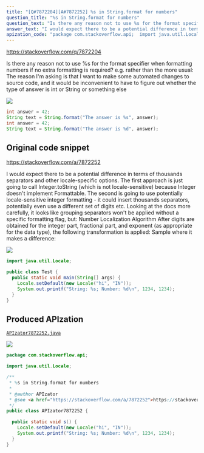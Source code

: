 ```yaml
---
title: "[Q#7872204][A#7872252] %s in String.format for numbers"
question_title: "%s in String.format for numbers"
question_text: "Is there any reason not to use %s for the format specifier when formatting numbers if no extra formatting is required? e.g. rather than the more usual: The reason I'm asking is that I want to make some automated changes to source code, and it would be inconvenient to have to figure out whether the type of answer is int or String or something else"
answer_text: "I would expect there to be a potential difference in terms of thousands separators and other locale-specific options. The first approach is just going to call Integer.toString (which is not locale-sensitive) because Integer doesn't implement Formattable. The second is going to use potentially locale-sensitive integer formatting - it could insert thousands separators, potentially even use a different set of digits etc. Looking at the docs more carefully, it looks like grouping separators won't be applied without a specific formatting flag, but: Number Localization Algorithm After digits are obtained for the integer part, fractional part, and exponent (as appropriate for the data type), the following transformation is applied: Sample where it makes a difference:"
apization_code: "package com.stackoverflow.api;  import java.util.Locale;  /**  * %s in String.format for numbers  *  * @author APIzator  * @see <a href=\"https://stackoverflow.com/a/7872252\">https://stackoverflow.com/a/7872252</a>  */ public class APIzator7872252 {    public static void s() {     Locale.setDefault(new Locale(\"hi\", \"IN\"));     System.out.printf(\"String: %s; Number: %d\\n\", 1234, 1234);   } }"
---
```


https://stackoverflow.com/q/7872204

Is there any reason not to use %s for the format specifier when formatting numbers if no extra formatting is required?
e.g.
rather than the more usual:
The reason I&#x27;m asking is that I want to make some automated changes to source code, and it would be inconvenient to have to figure out whether the type of answer is int or String or something else


<div class="code-logo"><img src="/stackoverflow.png" /></div>

```java
int answer = 42;
String text = String.format("The answer is %s", answer);
int answer = 42;
String text = String.format("The answer is %d", answer);
```


## Original code snippet

https://stackoverflow.com/a/7872252

I would expect there to be a potential difference in terms of thousands separators and other locale-specific options. The first approach is just going to call Integer.toString (which is not locale-sensitive) because Integer doesn&#x27;t implement Formattable. The second is going to use potentially locale-sensitive integer formatting - it could insert thousands separators, potentially even use a different set of digits etc.
Looking at the docs more carefully, it looks like grouping separators won&#x27;t be applied without a specific formatting flag, but:
Number Localization Algorithm
After digits are obtained for the integer part, fractional part, and exponent (as appropriate for the data type), the following transformation is applied:
Sample where it makes a difference:

<div class="code-logo"><img src="/stackoverflow.png" /></div>

```java
import java.util.Locale;

public class Test {
  public static void main(String[] args) {
    Locale.setDefault(new Locale("hi", "IN"));
    System.out.printf("String: %s; Number: %d\n", 1234, 1234);
  }
}
```

## Produced APIzation

[`APIzator7872252.java`](https://github.com/blind-papers/apization-temp-data/raw/main/search/APIzator7872252.java)

<div class="code-logo"><img src="/apizator.png" /></div>

```java
package com.stackoverflow.api;

import java.util.Locale;

/**
 * %s in String.format for numbers
 *
 * @author APIzator
 * @see <a href="https://stackoverflow.com/a/7872252">https://stackoverflow.com/a/7872252</a>
 */
public class APIzator7872252 {

  public static void s() {
    Locale.setDefault(new Locale("hi", "IN"));
    System.out.printf("String: %s; Number: %d\n", 1234, 1234);
  }
}

```